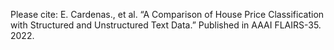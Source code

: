 Please cite: E. Cardenas., et al. “A Comparison of House Price Classification with Structured and Unstructured Text Data.” Published in AAAI FLAIRS-35. 2022.